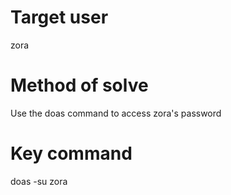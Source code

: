 # Target user
zora
# Method of solve
Use the doas command to access zora's password
# Key command
doas -su zora
